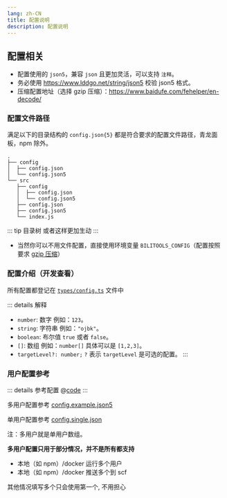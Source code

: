 ```yaml
---
lang: zh-CN
title: 配置说明
description: 配置说明
---
```


## 配置相关

- 配置使用的 `json5`，兼容 `json` 且更加灵活，可以支持 `注释`。
- 务必使用 <https://www.lddgo.net/string/json5> 校验 json5 格式。
- 压缩配置地址（选择 gzip 压缩）：<https://www.baidufe.com/fehelper/en-decode/>

### 配置文件路径

满足以下的目录结构的 `config.json{5}` 都是符合要求的配置文件路径，青龙面板，npm 除外。

```bash{11}
.
├── config
│  ├── config.json
│  └── config.json5
└── src
   ├── config
   │  ├── config.json
   │  └── config.json5
   ├── config.json
   ├── config.json5
   └── index.js
```

::: tip 目录树
或者这样更加生动
<el-tree :data="data" :props="defaultProps" />
:::

- 当然你可以不用文件配置，直接使用环境变量 `BILITOOLS_CONFIG`（配置按照要求 [gzip 压缩](https://www.baidufe.com/fehelper/en-decode/)）

### 配置介绍（开发查看）

所有配置都登记在 [`types/config.ts`](https://gitee.com/catlair/BiliTools/blob/main/src/types/config.ts) 文件中

::: details 解释

- `number`: 数字 例如：`123`。
- `string`: 字符串 例如：`"ojbk"`。
- `boolean`: 布尔值 `true` 或者 `false`。
- `[]`: 数组 例如：`number[]` 具体可以是 `[1,2,3]`。
- `targetLevel?: number;` `?` 表示 `targetLevel` 是可选的配置。
  :::

### 用户配置参考

::: details 参考配置
@[code](./config.json5)
:::

多用户配置参考 [config.example.json5](https://gitee.com/catlair/BiliTools/blob/main/config/config.example.json5)

单用户配置参考 [config.single.json](https://gitee.com/catlair/BiliTools/blob/main/config/config.single.json)

注：多用户就是单用户数组。

**多用户配置只用于部分情况，并不是所有都支持**

- 本地（如 npm）/docker 运行多个用户
- 本地（如 npm）/docker 推送多个到 scf

其他情况填写多个只会使用第一个, 不用担心

<script setup>
const customNodeClass = (data, node) => {
  if (data.isPenultimate) {
    return 'is-penultimate';
  }
  return null;
};

const data = [
  {
    label: 'config',
    children: [
      {
        label: 'config.json',
      },
      {
        label: 'config.json5',
      },
    ],
  },
  {
    label: 'src',
    children: [
      {
        label: 'config',
        children: [
          {
            label: 'config.json',
          },
          {
            label: 'config.json5',
          },
        ],
      },
      {
        isPenultimate: true,
        label: 'index.js',
      },
      {
        label: 'config.json',
      },
      {
        label: 'config.json5',
      },
    ],
  },
];

const defaultProps = {
  children: 'children',
  label: 'label',
  class: customNodeClass,
};
</script>

<style>
.is-penultimate > .el-tree-node__content {
  color: red;
}

.el-tree-node.is-expanded.is-penultimate > .el-tree-node__children {
  display: flex;
  flex-direction: row;
}
.is-penultimate > .el-tree-node__children > div {
  width: 25%;
}
</style>

